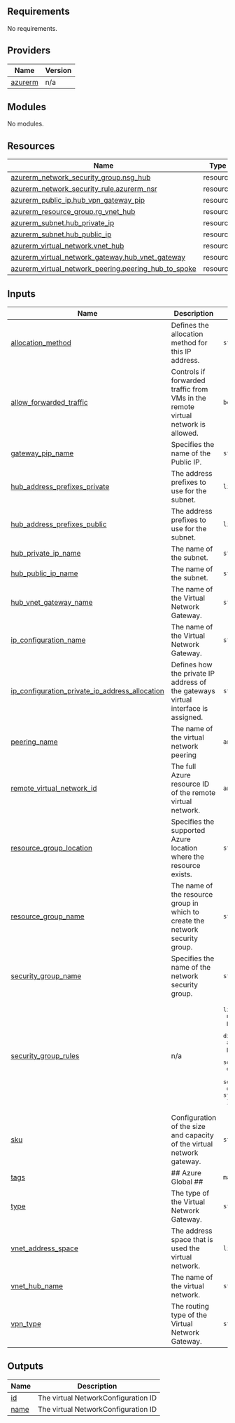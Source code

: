 ## Requirements

No requirements.

## Providers

| Name | Version |
|------|---------|
| <a name="provider_azurerm"></a> [azurerm](#provider\_azurerm) | n/a |

## Modules

No modules.

## Resources

| Name | Type |
|------|------|
| [azurerm_network_security_group.nsg_hub](https://registry.terraform.io/providers/hashicorp/azurerm/latest/docs/resources/network_security_group) | resource |
| [azurerm_network_security_rule.azurerm_nsr](https://registry.terraform.io/providers/hashicorp/azurerm/latest/docs/resources/network_security_rule) | resource |
| [azurerm_public_ip.hub_vpn_gateway_pip](https://registry.terraform.io/providers/hashicorp/azurerm/latest/docs/resources/public_ip) | resource |
| [azurerm_resource_group.rg_vnet_hub](https://registry.terraform.io/providers/hashicorp/azurerm/latest/docs/resources/resource_group) | resource |
| [azurerm_subnet.hub_private_ip](https://registry.terraform.io/providers/hashicorp/azurerm/latest/docs/resources/subnet) | resource |
| [azurerm_subnet.hub_public_ip](https://registry.terraform.io/providers/hashicorp/azurerm/latest/docs/resources/subnet) | resource |
| [azurerm_virtual_network.vnet_hub](https://registry.terraform.io/providers/hashicorp/azurerm/latest/docs/resources/virtual_network) | resource |
| [azurerm_virtual_network_gateway.hub_vnet_gateway](https://registry.terraform.io/providers/hashicorp/azurerm/latest/docs/resources/virtual_network_gateway) | resource |
| [azurerm_virtual_network_peering.peering_hub_to_spoke](https://registry.terraform.io/providers/hashicorp/azurerm/latest/docs/resources/virtual_network_peering) | resource |

## Inputs

| Name | Description | Type | Default | Required |
|------|-------------|------|---------|:--------:|
| <a name="input_allocation_method"></a> [allocation\_method](#input\_allocation\_method) | Defines the allocation method for this IP address. | `string` | `""` | no |
| <a name="input_allow_forwarded_traffic"></a> [allow\_forwarded\_traffic](#input\_allow\_forwarded\_traffic) | Controls if forwarded traffic from VMs in the remote virtual network is allowed. | `bool` | `false` | no |
| <a name="input_gateway_pip_name"></a> [gateway\_pip\_name](#input\_gateway\_pip\_name) | Specifies the name of the Public IP. | `string` | `""` | no |
| <a name="input_hub_address_prefixes_private"></a> [hub\_address\_prefixes\_private](#input\_hub\_address\_prefixes\_private) | The address prefixes to use for the subnet. | `list(string)` | `[]` | no |
| <a name="input_hub_address_prefixes_public"></a> [hub\_address\_prefixes\_public](#input\_hub\_address\_prefixes\_public) | The address prefixes to use for the subnet. | `list(string)` | `[]` | no |
| <a name="input_hub_private_ip_name"></a> [hub\_private\_ip\_name](#input\_hub\_private\_ip\_name) | The name of the subnet. | `string` | `""` | no |
| <a name="input_hub_public_ip_name"></a> [hub\_public\_ip\_name](#input\_hub\_public\_ip\_name) | The name of the subnet. | `string` | `""` | no |
| <a name="input_hub_vnet_gateway_name"></a> [hub\_vnet\_gateway\_name](#input\_hub\_vnet\_gateway\_name) | The name of the Virtual Network Gateway. | `string` | `""` | no |
| <a name="input_ip_configuration_name"></a> [ip\_configuration\_name](#input\_ip\_configuration\_name) | The name of the Virtual Network Gateway. | `string` | `""` | no |
| <a name="input_ip_configuration_private_ip_address_allocation"></a> [ip\_configuration\_private\_ip\_address\_allocation](#input\_ip\_configuration\_private\_ip\_address\_allocation) | Defines how the private IP address of the gateways virtual interface is assigned. | `string` | `""` | no |
| <a name="input_peering_name"></a> [peering\_name](#input\_peering\_name) | The name of the virtual network peering | `any` | n/a | yes |
| <a name="input_remote_virtual_network_id"></a> [remote\_virtual\_network\_id](#input\_remote\_virtual\_network\_id) | The full Azure resource ID of the remote virtual network. | `any` | n/a | yes |
| <a name="input_resource_group_location"></a> [resource\_group\_location](#input\_resource\_group\_location) | Specifies the supported Azure location where the resource exists. | `string` | `""` | no |
| <a name="input_resource_group_name"></a> [resource\_group\_name](#input\_resource\_group\_name) | The name of the resource group in which to create the network security group. | `string` | `""` | no |
| <a name="input_security_group_name"></a> [security\_group\_name](#input\_security\_group\_name) | Specifies the name of the network security group. | `string` | `""` | no |
| <a name="input_security_group_rules"></a> [security\_group\_rules](#input\_security\_group\_rules) | n/a | <pre>list(object({<br>    name                       = string<br>    priority                   = string<br>    direction                  = string<br>    access                     = string<br>    protocol                   = string<br>    source_port_range          = string<br>    destination_port_range     = string<br>    source_address_prefix      = string<br>    destination_address_prefix = string<br>  }))</pre> | `[]` | no |
| <a name="input_sku"></a> [sku](#input\_sku) | Configuration of the size and capacity of the virtual network gateway. | `string` | `""` | no |
| <a name="input_tags"></a> [tags](#input\_tags) | ## Azure Global ## | `map(any)` | `{}` | no |
| <a name="input_type"></a> [type](#input\_type) | The type of the Virtual Network Gateway. | `string` | `""` | no |
| <a name="input_vnet_address_space"></a> [vnet\_address\_space](#input\_vnet\_address\_space) | The address space that is used the virtual network. | `list(string)` | `[]` | no |
| <a name="input_vnet_hub_name"></a> [vnet\_hub\_name](#input\_vnet\_hub\_name) | The name of the virtual network. | `string` | `""` | no |
| <a name="input_vpn_type"></a> [vpn\_type](#input\_vpn\_type) | The routing type of the Virtual Network Gateway. | `string` | `""` | no |

## Outputs

| Name | Description |
|------|-------------|
| <a name="output_id"></a> [id](#output\_id) | The virtual NetworkConfiguration ID |
| <a name="output_name"></a> [name](#output\_name) | The virtual NetworkConfiguration ID |
